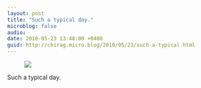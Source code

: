 ```yaml
---
layout: post
title: "Such a typical day."
microblog: false
audio: 
date: 2010-05-23 13:48:00 +0400
guid: http://chirag.micro.blog/2010/05/23/such-a-typical.html
---
```

<figure><img src="https://cdtestweb.files.wordpress.com/2010/05/0c1f9-0uaxhz2nhh1brq7aw.jpg"></figure><p>Such a typical day.</p>
